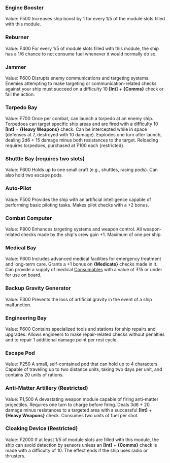 ### Engine Booster
Value: ₮500
Increases ship boost by 1 for every 1/5 of the module slots filled with this module. 
### Reburner
Value: ₮400
For every 1/5 of module slots filled with this module, the ship has a 1/6 chance to not consume fuel whenever it would normally do so.
### Jammer
Value: ₮600
Disrupts enemy communications and targeting systems. Enemies attempting to make targeting or communication-related checks against your ship must succeed on a difficulty 10 **\[Int\]** + **{Comms}** check or fail the action.  
### Torpedo Bay
Value: ₮700
Once per combat, can launch a torpedo at an enemy ship. Torpedoes can target specific ship areas and are fired with a difficulty 10 **\[Int\]** + **{Heavy Weapons}** check. Can be intercepted while in space (defenses at 7, destroyed with 10 damage). Explodes one turn after launch, dealing 2d6 + 15 damage minus both resistances to the target. Reloading requires torpedoes, purchased at ₮100 each {restricted}.  
### Shuttle Bay (requires two slots)
Value: ₮600
Holds up to one small craft (e.g., shuttles, racing pods). Can also hold two escape pods.
### Auto-Pilot
Value: ₮500
Provides the ship with an artificial intelligence capable of performing basic piloting tasks. Makes pilot checks with a +2 bonus.
### Combat Computer
Value: ₮800
Enhances targeting systems and weapon control. All weapon-related checks made by the ship's crew gain +1. Maximum of one per ship.
### Medical Bay
Value: ₮600
Includes advanced medical facilities for emergency treatment and long-term care. Grants a +1 bonus on **{Medicate}** checks made in it. Can provide a supply of medical [Consumables](/Items/Consumables.md) with a value of ₮15 or under for use on board.
### Backup Gravity Generator
Value: ₮300
Prevents the loss of artificial gravity in the event of a ship malfunction.
### Engineering Bay
Value: ₮600
Contains specialized tools and stations for ship repairs and upgrades. Allows engineers to make repair-related checks without penalties and to repair 1 additional damage point per rest cycle.  
### Escape Pod
Value: ₮250
A small, self-contained pod that can hold up to 4 characters. Capable of traveling up to two distance units, taking two days per unit, and contains 20 units of rations.  
### Anti-Matter Artillery (Restricted)
Value: ₮1,500
A devastating weapon module capable of firing anti-matter projectiles. Requires one turn to charge before firing. Deals 3d6 + 20 damage minus resistances to a targeted area with a successful **\[Int\]** + **{Heavy Weapons}** check. Consumes two units of fuel per shot.  
### Cloaking Device (Restricted)
Value: ₮2000
If at least 1/5 of module slots are filled with this module, the ship can avoid detection by sensors unless an **\[Int\]** + **{Comms}** check is made with a difficulty of 10. The effect ends if the ship uses radio or thrusters.